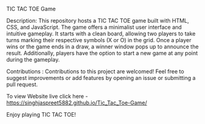 TIC TAC TOE Game

Description:
This repository hosts a TIC TAC TOE game built with HTML, CSS, and JavaScript. The game offers a minimalist user interface and intuitive gameplay. It starts with a clean board, allowing two players to take turns marking their respective symbols (X or O) in the grid. Once a player wins or the game ends in a draw, a winner window pops up to announce the result. Additionally, players have the option to start a new game at any point during the gameplay.

Contributions : 
Contributions to this project are welcomed! Feel free to suggest improvements or add features by opening an issue or submitting a pull request.


To view Website live click here - https://singhjaspreet5882.github.io/Tic_Tac_Toe-Game/

Enjoy playing TIC TAC TOE!

